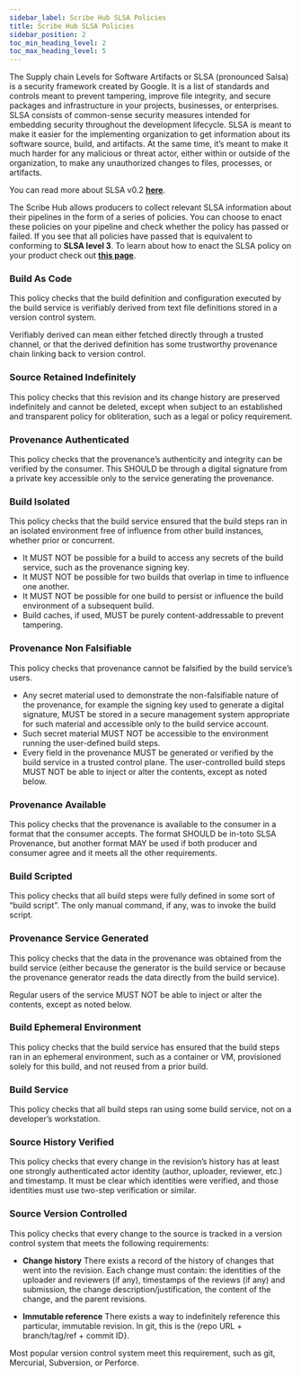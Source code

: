 ```yaml
---
sidebar_label: Scribe Hub SLSA Policies
title: Scribe Hub SLSA Policies
sidebar_position: 2
toc_min_heading_level: 2
toc_max_heading_level: 5
---
```


The Supply chain Levels for Software Artifacts or SLSA (pronounced Salsa) is a security framework created by Google. It is a list of standards and controls meant to prevent tampering, improve file integrity, and secure packages and infrastructure in your projects, businesses, or enterprises. SLSA consists of common-sense security measures intended for embedding security throughout the development lifecycle. SLSA is meant to make it easier for the implementing organization to get information about its software source, build, and artifacts. At the same time, it’s meant to make it much harder for any malicious or threat actor, either within or outside of the organization, to make any unauthorized changes to files, processes, or artifacts.

You can read more about SLSA v0.2 **[here](https://slsa.dev/provenance/v0.2 "SLSA Framework")**. 

The Scribe Hub allows producers to collect relevant SLSA information about their pipelines in the form of a series of policies. You can choose to enact these policies on your pipeline and check whether the policy has passed or failed. If you see that all policies have passed that is equivalent to conforming to __SLSA level 3__. To learn about how to enact the SLSA policy on your product check out **[this page](../../integrating-scribe/ci-integrations/github#connecting-scribeapp-to-your-organizational-github-account)**.

### Build As Code 
This policy checks that the build definition and configuration executed by the build service is verifiably derived from text file definitions stored in a version control system.

Verifiably derived can mean either fetched directly through a trusted channel, or that the derived definition has some trustworthy provenance chain linking back to version control.

### Source Retained Indefinitely
This policy checks that this revision and its change history are preserved indefinitely and cannot be deleted, except when subject to an established and transparent policy for obliteration, such as a legal or policy requirement.

### Provenance Authenticated
This policy checks that the provenance’s authenticity and integrity can be verified by the consumer. This SHOULD be through a digital signature from a private key accessible only to the service generating the provenance.

### Build Isolated
This policy checks that the build service ensured that the build steps ran in an isolated environment free of influence from other build instances, whether prior or concurrent.

* It MUST NOT be possible for a build to access any secrets of the build service, such as the provenance signing key.
* It MUST NOT be possible for two builds that overlap in time to influence one another.
* It MUST NOT be possible for one build to persist or influence the build environment of a subsequent build.
* Build caches, if used, MUST be purely content-addressable to prevent tampering.

### Provenance Non Falsifiable
This policy checks that provenance cannot be falsified by the build service’s users.

* Any secret material used to demonstrate the non-falsifiable nature of the provenance, for example the signing key used to generate a digital signature, MUST be stored in a secure management system appropriate for such material and accessible only to the build service account.
* Such secret material MUST NOT be accessible to the environment running the user-defined build steps.
* Every field in the provenance MUST be generated or verified by the build service in a trusted control plane. The user-controlled build steps MUST NOT be able to inject or alter the contents, except as noted below.

### Provenance Available
This policy checks that the provenance is available to the consumer in a format that the consumer accepts. The format SHOULD be in-toto SLSA Provenance, but another format MAY be used if both producer and consumer agree and it meets all the other requirements.

### Build Scripted
This policy checks that all build steps were fully defined in some sort of “build script”. The only manual command, if any, was to invoke the build script.

### Provenance Service Generated
This policy checks that the data in the provenance was obtained from the build service (either because the generator is the build service or because the provenance generator reads the data directly from the build service).

Regular users of the service MUST NOT be able to inject or alter the contents, except as noted below.

### Build Ephemeral Environment
This policy checks that the build service has ensured that the build steps ran in an ephemeral environment, such as a container or VM, provisioned solely for this build, and not reused from a prior build.

### Build Service
This policy checks that all build steps ran using some build service, not on a developer’s workstation.

### Source History Verified
This policy checks that every change in the revision’s history has at least one strongly authenticated actor identity (author, uploader, reviewer, etc.) and timestamp. It must be clear which identities were verified, and those identities must use two-step verification or similar. 

### Source Version Controlled
This policy checks that every change to the source is tracked in a version control system that meets the following requirements:

* __Change history__ There exists a record of the history of changes that went into the revision. Each change must contain: the identities of the uploader and reviewers (if any), timestamps of the reviews (if any) and submission, the change description/justification, the content of the change, and the parent revisions.

* __Immutable reference__ There exists a way to indefinitely reference this particular, immutable revision. In git, this is the {repo URL + branch/tag/ref + commit ID}.

Most popular version control system meet this requirement, such as git, Mercurial, Subversion, or Perforce.